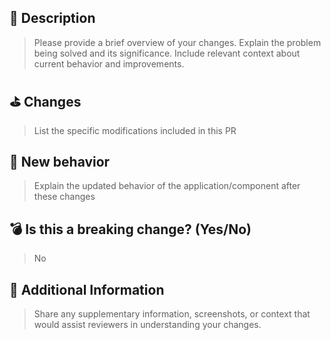 <!---
Thank you for your contribution to HikoUI! 🌟

To help us review your pull request effectively, please complete this template.

Before submitting your PR, please verify:
- Your PR title adheres to the [Conventional Commits](https://www.conventionalcommits.org/en/v1.0.0/) format (example: `feat(button): add new size option`)
- You've referenced the related issue(s) below
- Your changes are focused and the PR remains concise
- You've evaluated any new external dependencies
-->

<!-- Closes # Add relevant issue number(s) here -->

## 📝 Description

> Please provide a brief overview of your changes. Explain the problem being solved and its significance. Include relevant context about current behavior and improvements.

## ⛳️ Changes

> List the specific modifications included in this PR

## 🚀 New behavior

> Explain the updated behavior of the application/component after these changes

## 💣 Is this a breaking change? (Yes/No)

<!--
If Yes, please outline:
- How this change affects existing users/integrations
- Required migration steps for users to adapt to this change
-->

> No

## 📝 Additional Information

<!-- Include any relevant details, context, or visual aids -->

> Share any supplementary information, screenshots, or context that would assist reviewers in understanding your changes.
